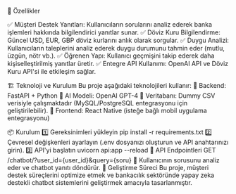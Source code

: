 🚀 Özellikler

✅ Müşteri Destek Yanıtları: Kullanıcıların sorularını analiz ederek banka işlemleri hakkında bilgilendirici yanıtlar sunar.
✅ Döviz Kuru Bilgilendirme: Güncel USD, EUR, GBP döviz kurlarını anlık olarak sorgular.
✅ Duygu Analizi: Kullanıcıların taleplerini analiz ederek duygu durumunu tahmin eder (mutlu, üzgün, nötr vb.).
✅ Öğrenen Yapı: Kullanıcı geçmişini takip ederek daha kişiselleştirilmiş yanıtlar üretir.
✅ Entegre API Kullanımı: OpenAI API ve Döviz Kuru API'si ile etkileşim sağlar.

🏗️ Teknoloji ve Kurulum
Bu proje aşağıdaki teknolojileri kullanır:
🔹 Backend: FastAPI + Python
🔹 AI Modeli: OpenAI GPT-4
🔹 Veritabanı: Dummy CSV verisiyle çalışmaktadır (MySQL/PostgreSQL entegrasyonu için geliştirilebilir).
🔹 Frontend: React Native (isteğe bağlı mobil uygulama entegrasyonu)

📦 Kurulum
1️⃣ Gereksinimleri yükleyin
pip install -r requirements.txt
2️⃣ Çevresel değişkenleri ayarlayın (.env dosyanızı oluşturun ve API anahtarınızı girin).
3️⃣ API'yi başlatın
uvicorn api:app --reload
📌 API Endpointleri
GET /chatbot/?user_id={user_id}&query={soru}
🔹 Kullanıcının sorusunu analiz eder ve chatbot yanıtı döndürür.
🌟 Geliştirme Süreci
Bu proje, müşteri destek süreçlerini optimize etmek ve bankacılık sektöründe yapay zeka destekli chatbot sistemlerini geliştirmek amacıyla tasarlanmıştır.

